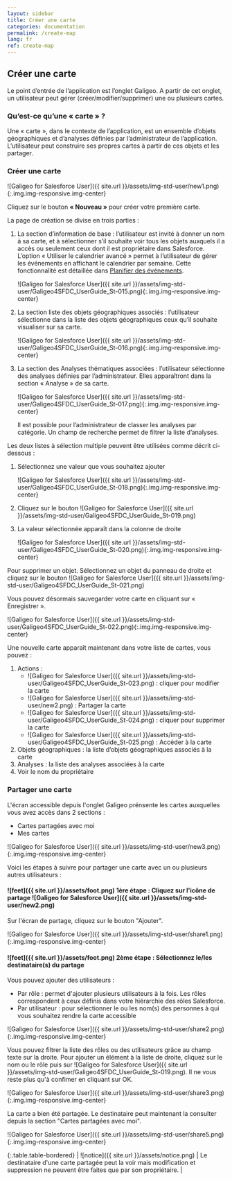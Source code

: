```yaml
---
layout: sidebar
title: Créer une carte
categories: documentation
permalink: /create-map
lang: fr
ref: create-map
---
```


## Créer une carte


Le point d’entrée de l’application est l’onglet Galigeo.
A partir de cet onglet, un utilisateur peut gérer (créer/modifier/supprimer) une ou plusieurs cartes.

### Qu’est-ce qu’une « carte » ?

Une « carte », dans le contexte de l’application, est un ensemble d’objets géographiques et d’analyses définies par l’administrateur de l’application. L’utilisateur peut construire ses propres cartes à partir de ces objets et les partager.

### Créer une carte

![Galigeo for Salesforce User]({{ site.url }}/assets/img-std-user/new1.png){:.img.img-responsive.img-center}

Cliquez sur le bouton **« Nouveau »** pour créer votre première carte.

La page de création se divise en trois parties :

1. La section d’information de base : l’utilisateur est invité à donner un nom à sa carte,
et à sélectionner s’il souhaite voir tous les objets auxquels il a accès ou seulement ceux dont il est propriétaire dans Salesforce.
	L’option « Utiliser le calendrier avancé » permet à l’utilisateur de gérer les événements en affichant le calendrier par semaine. Cette fonctionnalité est détaillée dans [Planifier des événements](/planifier).

	![Galigeo for Salesforce User]({{ site.url }}/assets/img-std-user/Galigeo4SFDC_UserGuide_St-015.png){:.img.img-responsive.img-center}

2. La section liste des objets géographiques associés : l’utilisateur sélectionne dans la liste des objets géographiques ceux qu’il souhaite visualiser sur sa carte.

	![Galigeo for Salesforce User]({{ site.url }}/assets/img-std-user/Galigeo4SFDC_UserGuide_St-016.png){:.img.img-responsive.img-center}

3. La section des Analyses thématiques associées : l’utilisateur sélectionne des analyses définies par l’administrateur. Elles apparaîtront dans la section « Analyse » de sa carte.

	![Galigeo for Salesforce User]({{ site.url }}/assets/img-std-user/Galigeo4SFDC_UserGuide_St-017.png){:.img.img-responsive.img-center}

	Il est possible pour l’administrateur de classer les analyses par catégorie. Un champ de recherche permet de filtrer la liste d’analyses.

Les deux listes à sélection multiple peuvent être utilisées comme décrit ci-dessous :

1. Sélectionnez une valeur que vous souhaitez ajouter

	![Galigeo for Salesforce User]({{ site.url }}/assets/img-std-user/Galigeo4SFDC_UserGuide_St-018.png){:.img.img-responsive.img-center}

2. Cliquez sur le bouton ![Galigeo for Salesforce User]({{ site.url }}/assets/img-std-user/Galigeo4SFDC_UserGuide_St-019.png)

3. La valeur sélectionnée apparaît dans la colonne de droite

	![Galigeo for Salesforce User]({{ site.url }}/assets/img-std-user/Galigeo4SFDC_UserGuide_St-020.png){:.img.img-responsive.img-center}

Pour supprimer un objet. Sélectionnez un objet du panneau de droite et cliquez sur le bouton ![Galigeo for Salesforce User]({{ site.url }}/assets/img-std-user/Galigeo4SFDC_UserGuide_St-021.png)

Vous pouvez désormais sauvegarder votre carte en cliquant sur « Enregistrer ».

![Galigeo for Salesforce User]({{ site.url }}/assets/img-std-user/Galigeo4SFDC_UserGuide_St-022.png){:.img.img-responsive.img-center}

Une nouvelle carte apparaît maintenant dans votre liste de cartes, vous pouvez :

1. Actions :
	- ![Galigeo for Salesforce User]({{ site.url }}/assets/img-std-user/Galigeo4SFDC_UserGuide_St-023.png) : cliquer pour modifier la carte
	- ![Galigeo for Salesforce User]({{ site.url }}/assets/img-std-user/new2.png) : Partager la carte
	- ![Galigeo for Salesforce User]({{ site.url }}/assets/img-std-user/Galigeo4SFDC_UserGuide_St-024.png) : cliquer pour supprimer la carte
	- ![Galigeo for Salesforce User]({{ site.url }}/assets/img-std-user/Galigeo4SFDC_UserGuide_St-025.png) : Accéder à la carte
2. Objets géographiques : la liste d’objets géographiques associés à la carte
3. Analyses : la liste des analyses associées à la carte
4. Voir le nom du propriétaire

### Partager une carte

L'écran accessible depuis l'onglet Galigeo prénsente les cartes auxquelles vous avez accès dans 2 sections :

- Cartes partagées avec moi
- Mes cartes

![Galigeo for Salesforce User]({{ site.url }}/assets/img-std-user/new3.png){:.img.img-responsive.img-center}

Voici les étapes à suivre pour partager une carte avec un ou plusieurs autres utilisateurs :

#### ![feet]({{ site.url }}/assets/foot.png) 1ère étape : Cliquez sur l'icône de partage ![Galigeo for Salesforce User]({{ site.url }}/assets/img-std-user/new2.png)

Sur l'écran de partage, cliquez sur le bouton "Ajouter".

![Galigeo for Salesforce User]({{ site.url }}/assets/img-std-user/share1.png){:.img.img-responsive.img-center}

#### ![feet]({{ site.url }}/assets/foot.png) 2ème étape : Sélectionnez le/les destinataire(s) du partage

Vous pouvez ajouter des utilisateurs :

- Par rôle : permet d'ajouter plusieurs utilisateurs à la fois. Les rôles correspondent à ceux définis dans votre hiérarchie des rôles Salesforce.
- Par utilisateur : pour sélectionner le ou les nom(s) des personnes à qui vous souhaitez rendre la carte accessible

![Galigeo for Salesforce User]({{ site.url }}/assets/img-std-user/share2.png){:.img.img-responsive.img-center}

Vous pouvez filtrer la liste des rôles ou des utilisateurs grâce au champ texte sur la droite. Pour ajouter un élément à la liste de droite, cliquez sur le nom ou le rôle puis sur ![Galigeo for Salesforce User]({{ site.url }}/assets/img-std-user/Galigeo4SFDC_UserGuide_St-019.png). Il ne vous reste plus qu'à confimer en cliquant sur OK.

![Galigeo for Salesforce User]({{ site.url }}/assets/img-std-user/share3.png){:.img.img-responsive.img-center}

La carte a bien été partagée. Le destinataire peut maintenant la consulter depuis la section "Cartes partagées avec moi".

![Galigeo for Salesforce User]({{ site.url }}/assets/img-std-user/share5.png){:.img.img-responsive.img-center}

{:.table.table-bordered}
| ![notice]({{ site.url }}/assets/notice.png)  | Le destinataire d'une carte partagée peut la voir mais modification et suppression ne  peuvent être faites que par son propriétaire. |

